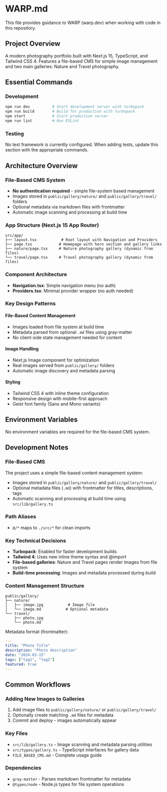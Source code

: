 # WARP.md

This file provides guidance to WARP (warp.dev) when working with code in this repository.

## Project Overview

A modern photography portfolio built with Next.js 15, TypeScript, and Tailwind CSS 4. Features a file-based CMS for simple image management and two main galleries: Nature and Travel photography.

## Essential Commands

### Development
```bash
npm run dev          # Start development server with turbopack
npm run build        # Build for production with turbopack  
npm start            # Start production server
npm run lint         # Run ESLint
```

### Testing
No test framework is currently configured. When adding tests, update this section with the appropriate commands.

## Architecture Overview

### File-Based CMS System
- **No authentication required** - simple file-system based management
- Images stored in `public/gallery/nature/` and `public/gallery/travel/` folders
- Optional metadata via markdown files with frontmatter
- Automatic image scanning and processing at build time

### App Structure (Next.js 15 App Router)
```
src/app/
├── layout.tsx           # Root layout with Navigation and Providers
├── page.tsx            # Homepage with hero section and gallery links  
├── nature/page.tsx     # Nature photography gallery (dynamic from files)
└── travel/page.tsx     # Travel photography gallery (dynamic from files)
```

### Component Architecture
- **Navigation.tsx**: Simple navigation menu (no auth)
- **Providers.tsx**: Minimal provider wrapper (no auth needed)

### Key Design Patterns

#### File-Based Content Management
- Images loaded from file system at build time
- Metadata parsed from optional `.md` files using gray-matter
- No client-side state management needed for content

#### Image Handling
- Next.js Image component for optimization
- Real images served from `public/gallery/` folders
- Automatic image discovery and metadata parsing

#### Styling
- Tailwind CSS 4 with inline theme configuration
- Responsive design with mobile-first approach
- Geist font family (Sans and Mono variants)

## Environment Variables

No environment variables are required for the file-based CMS system.

## Development Notes

### File-Based CMS
The project uses a simple file-based content management system:
- Images stored in `public/gallery/nature/` and `public/gallery/travel/`
- Optional metadata files (`.md`) with frontmatter for titles, descriptions, tags
- Automatic scanning and processing at build time using `src/lib/gallery.ts`

### Path Aliases
- `@/*` maps to `./src/*` for clean imports

### Key Technical Decisions
- **Turbopack**: Enabled for faster development builds
- **Tailwind 4**: Uses new inline theme syntax and @import
- **File-based galleries**: Nature and Travel pages render images from file system
- **Build-time processing**: Images and metadata processed during build

### Content Management Structure
```
public/gallery/
├── nature/
│   ├── image.jpg           # Image file
│   └── image.md           # Optional metadata
└── travel/
    ├── photo.jpg
    └── photo.md
```

Metadata format (frontmatter):
```yaml
---
title: "Photo Title"
description: "Photo description"
date: "2024-03-15"
tags: ["tag1", "tag2"]
featured: true
---
```

## Common Workflows

### Adding New Images to Galleries
1. Add image files to `public/gallery/nature/` or `public/gallery/travel/`
2. Optionally create matching `.md` files for metadata
3. Commit and deploy - images automatically appear

### Key Files
- `src/lib/gallery.ts` - Image scanning and metadata parsing utilities
- `src/types/gallery.ts` - TypeScript interfaces for gallery data
- `FILE_BASED_CMS.md` - Complete usage guide

### Dependencies
- `gray-matter` - Parses markdown frontmatter for metadata
- `@types/node` - Node.js types for file system operations
